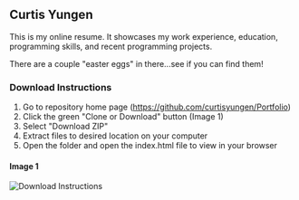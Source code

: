 ## Curtis Yungen

This is my online resume. It showcases my work experience, education, programming skills, and recent programming projects. 

There are a couple "easter eggs" in there...see if you can find them!

### Download Instructions

1) Go to repository home page (https://github.com/curtisyungen/Portfolio)
2) Click the green "Clone or Download" button (Image 1) 
3) Select "Download ZIP"
4) Extract files to desired location on your computer
5) Open the folder and open the index.html file to view in your browser

#### Image 1

![Download Instructions](http://github.com/curtisyungen/Portfolio/download-instructions.png)
